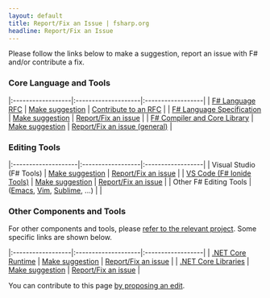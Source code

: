 ```yaml
---
layout: default
title: Report/Fix an Issue | fsharp.org
headline: Report/Fix an Issue
---
```


Please follow the links below to make a suggestion, report an issue with F# and/or contribute a fix.  

### Core Language and Tools

|:------------------|:--------------------|:------------------|
| [F# Language RFC](https://github.com/fsharp/fslang-design/) |   [Make suggestion](https://github.com/fsharp/fslang-suggestions) |          [Contribute to an RFC](https://github.com/fsharp/fslang-design/)      | 
| [F# Language Specification](/specs/language-spec/) |   [Make suggestion](https://github.com/fsharp/fslang-suggestions) |          [Report/Fix an issue](/specs/language-spec/)      | 
| [F# Compiler and Core Library](https://github.com/dotnet/fsharp)   |                 [Make suggestion](https://github.com/fsharp/fslang-suggestions) | [Report/Fix an issue (general)](https://github.com/dotnet/fsharp/issues) | 

### Editing Tools

|:--------------------|:------------------|:------------------|
| Visual Studio (F# Tools) | [Make suggestion](https://github.com/dotnet/fsharp)     | [Report/Fix an issue](https://github.com/dotnet/fsharp/issues) |
| [VS Code (F# Ionide Tools)](https://ionide.io/) | [Make suggestion](https://github.com/ionide/ionide-vscode-fsharp)     | [Report/Fix an issue](https://github.com/ionide/ionide-vscode-fsharp) |
| Other F# Editing Tools | ([Emacs](https://github.com/fsharp/emacs-fsharp-mode), [Vim](https://github.com/fsharp/vim-fsharp), [Sublime](https://github.com/fsharp/sublime-fsharp-package), ...) |      |  


### Other Components and Tools

For other components and tools, please [refer to the relevant project](/community/projects). Some specific links are shown below.

|:------------------|:--------------------|:------------------|
| [.NET Core Runtime](https://dotnet.microsoft.com/)      |   [Make suggestion](https://github.com/dotnet/coreclr) |  [Report/Fix an issue](https://github.com/dotnet/coreclr) | 
| [.NET Core Libraries](https://dotnet.microsoft.com/)      |    [Make suggestion](https://github.com/dotnet/corefx) |  [Report/Fix an issue](https://github.com/dotnet/corefx)  | 



You can contribute to this page [by proposing an edit](https://github.com/fsharp/fsharp.org/edit/gh-pages/guides/engineering/issues.md).

